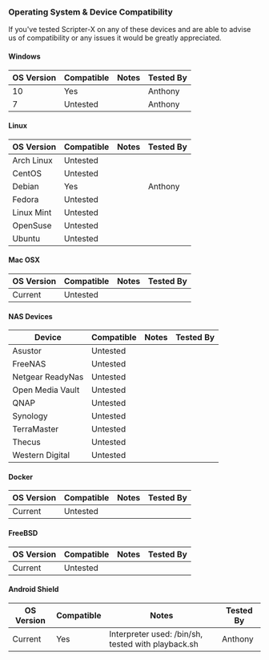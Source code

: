 ### Operating System & Device Compatibility

<p>If you've tested Scripter-X on any of these devices and are able to advise us of compatibility or any issues it would be greatly appreciated.</p>

#### Windows
OS Version | Compatible | Notes | Tested By
---------- | ---------- | ----- | ---------
10 | Yes  | | Anthony
7 | Untested | | Anthony

#### Linux
OS Version | Compatible | Notes | Tested By
---------- | ---------- | ----- | ---------
Arch Linux | Untested  
CentOS | Untested
Debian | Yes | | Anthony
Fedora | Untested
Linux Mint | Untested
OpenSuse | Untested
Ubuntu | Untested

#### Mac OSX
OS Version | Compatible | Notes | Tested By
---------- | ---------- | ----- | ---------
Current | Untested  

#### NAS Devices
Device | Compatible | Notes | Tested By
------ | ---------- | ----- | ---------
Asustor | Untested  
FreeNAS | Untested  
Netgear ReadyNas | Untested  
Open Media Vault | Untested  
QNAP | Untested  
Synology | Untested  
TerraMaster | Untested  
Thecus | Untested  
Western Digital | Untested  

#### Docker
OS Version | Compatible | Notes | Tested By
---------- | ---------- | ----- | ---------
Current | Untested  

#### FreeBSD
OS Version | Compatible | Notes | Tested By
---------- | ---------- | ----- | ---------
Current | Untested  

#### Android Shield

OS Version | Compatible | Notes | Tested By
---------- | ---------- | ----- | ---------
Current | Yes | Interpreter used: /bin/sh, tested with playback.sh | Anthony  
